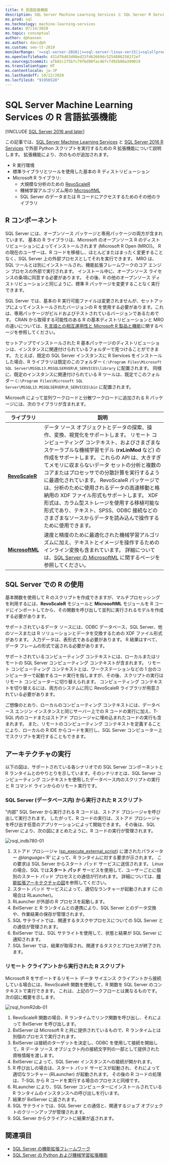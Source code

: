 ```yaml
---
title: R 言語拡張機能
description: SQL Server Machine Learning Services と SQL Server R Services で外部 R スクリプトを実行するための R 拡張機能について説明します。
ms.prod: sql
ms.technology: machine-learning-services
ms.date: 07/14/2020
ms.topic: conceptual
author: dphansen
ms.author: davidph
ms.custom: seo-lt-2019
monikerRange: '>=sql-server-2016||>=sql-server-linux-ver15||=sqlallproducts-allversions'
ms.openlocfilehash: 431d76d63d08ed23fd62669dc52548082582f2ef
ms.sourcegitcommit: afb02c275b7c79fbd90fac4bfcfd92b00a399019
ms.translationtype: HT
ms.contentlocale: ja-JP
ms.lasthandoff: 10/12/2020
ms.locfileid: "91956528"
---
```

# <a name="r-language-extension-in-sql-server-machine-learning-services"></a>SQL Server Machine Learning Services の R 言語拡張機能
[!INCLUDE [SQL Server 2016 and later](../../includes/applies-to-version/sqlserver2016.md)]

この記事では、[SQL Server Machine Learning Services](../sql-server-machine-learning-services.md) と [SQL Server 2016 R Services](../r/sql-server-r-services.md) で外部 Python スクリプトを実行するための R 拡張機能について説明します。 拡張機能により、次のものが追加されます。

- R 実行環境
- 標準ライブラリとツールを使用した基本の R ディストリビューション
- Microsoft R ライブラリ:
  - 大規模な分析のための [RevoScaleR](../r/ref-r-revoscaler.md)
  - 機械学習アルゴリズム用の [MicrosoftML](../r/ref-r-microsoftml.md)
  - SQL Server のデータまたは R コードにアクセスするためのその他のライブラリ

## <a name="r-components"></a>R コンポーネント

SQL Server には、オープンソース パッケージと専用パッケージの両方が含まれています。 基本の R ライブラリは、Microsoft のオープンソース R のディストリビューションによってインストールされます (Microsoft R Open (MRO))。 R の現在のユーザーは、R コードを移植し、ほとんどまたはまったく変更することなく、SQL Server 上の外部プロセスとしてそれを実行できます。 MRO は、SQL ツールとは別にインストールされ、機能拡張フレームワークのコア エンジン プロセスの外部で実行されます。 インストール中に、オープンソース ライセンスの条項に同意する必要があります。 その後、R の他のオープンソース ディストリビューションと同じように、標準 R パッケージを変更することなく実行できます。 

SQL Server では、基本の R 実行可能ファイルは変更されませんが、セットアップによってインストールされたバージョンの R を使用する必要があります。これは、専用パッケージがビルドおよびテストされているバージョンであるためです。 CRAN から取得する可能性のある R の基本ディストリビューションと MRO の違いについては、[R 言語との相互運用性と Microsoft R 製品と機能](/r-server/what-is-r-server-interoperability)に関するページを参照してください。

セットアップでインストールされた R 基本パッケージのディストリビューションは、インスタンスに関連付けられているフォルダーで見つけることができます。 たとえば、既定の SQL Server インスタンスに R Services をインストールした場合、R ライブラリは既定のこのフォルダー `C:\Program Files\Microsoft SQL Server\MSSQL13.MSSQLSERVER\R_SERVICES\library` に配置されます。 同様に、既定のインスタンスに関連付けられている R ツールは、既定でこのフォルダー `C:\Program Files\Microsoft SQL Server\MSSQL13.MSSQLSERVER\R_SERVICES\bin` に配置されます。

Microsoft によって並列ワークロードと分散ワークロードに追加される R パッケージには、次のライブラリが含まれます。

| ライブラリ | 説明 |
|---------|-------------|
| [**RevoScaleR**](/machine-learning-server/r-reference/revoscaler/revoscaler) | データ ソース オブジェクトとデータの探索、操作、変換、視覚化をサポートします。 リモート コンピューティング コンテキスト、およびさまざまなスケーラブルな機械学習モデル (**rxLinMod** など) の作成をサポートします。 これらの API は、大きすぎてメモリに収まらないデータ セットの分析と複数のコアまたはプロセッサでの分散計算を実行するように最適化されています。 RevoScaleR パッケージでは、分析のために使用されるデータの高速移動と格納用の XDF ファイル形式もサポートします。 XDF 形式は、カラム型ストレージを使用する移植可能な形式であり、テキスト、SPSS、ODBC 接続などのさまざまなソースからデータを読み込んで操作するために使用できます。 |
| [**MicrosoftML**](/r-server/r/concept-what-is-the-microsoftml-package) | 速度と精度のために最適化された機械学習アルゴリズムに加え、テキストとイメージを操作するためのインライン変換も含まれています。 詳細については、[SQL Server の MicrosoftML](../r/ref-r-microsoftml.md) に関するページを参照してください。 | 

## <a name="using-r-in-sql-server"></a>SQL Server での R の使用

基本関数を使用して R のスクリプトを作成できますが、マルチプロセッシングを利用するには、**RevoScaleR** モジュールと **MicrosoftML** モジュールを R コードにインポートしてから、その関数を呼び出して並列に実行されるモデルを作成する必要があります。 
 
サポートされているデータ ソースには、ODBC データベース、SQL Server、他のソースまたは R ソリューションとデータを交換するための XDF ファイル形式があります。 入力データは、表形式である必要があります。 R 結果はすべて、データ フレームの形式で返される必要があります。

サポートされているコンピューティング コンテキストには、ローカルまたはリモートの SQL Server コンピューティング コンテキストが含まれます。 リモート コンピューティング コンテキストとは、ワークステーションなどの 1 台のコンピューターで起動するコード実行を指しますが、その後、スクリプトの実行はリモート コンピューターに切り替えられます。 コンピューティング コンテキストを切り替えるには、両方のシステムに同じ RevoScaleR ライブラリが用意されている必要があります。

ご想像のとおり、ローカルのコンピューティング コンテキストには、データベース エンジン インスタンスと同じサーバー上での R コードの実行に加え、T-SQL 内のコードまたはストアド プロシージャに埋め込まれたコードの実行も含まれます。 また、リモートのコンピューティング コンテキストを定義することにより、ローカルの R IDE からコードを実行し、SQL Server コンピューター上でスクリプトを実行することもできます。

## <a name="execution-architecture"></a>アーキテクチャの実行

以下の図は、サポートされている各シナリオでの SQL Server コンポーネントと R ランタイムとのやりとりを示しています。そのシナリオとは、SQL Server コンピューティング コンテキストを使用したデータベース内のスクリプトの実行と R コマンド ラインからのリモート実行です。

### <a name="r-scripts-executed-from-sql-server-in-database"></a>SQL Server (データベース内) から実行された R スクリプト

"内部" SQL Server から実行される R コードは、ストアド プロシージャを呼び出して実行されます。 したがって、R コードの実行は、ストアド プロシージャを呼び出す任意のアプリケーションによって開始できます。  その後は、SQL Server により、次の図にまとめたように、R コードの実行が管理されます。

![rsql_indb780-01](../r/media/script_in-db-r.png)

1. ストアド プロシージャ ([sp_execute_external_script](../../relational-databases/system-stored-procedures/sp-execute-external-script-transact-sql.md)) に渡されたパラメーター _@language='R'_ によって、R ランタイムに対する要求が示されます。 この要求は SQL Server からスタート パッド サービスに送信されます。
Linux の場合、SQL では**スタート パッド** サービスを使用して、ユーザーごとに個別のスタート パッド プロセスとの通信が行われます。 詳細については、[機能拡張アーキテクチャの図](extensibility-framework.md#architecture-diagram)を参照してください。
2. スタート パッド サービスによって、適切なランチャーが起動されます (この場合は RLauncher)。
3. RLauncher が外部の R プロセスを起動します。
4. BxlServer と R ランタイムとの連携により、SQL Server とのデータ交換や、作業結果の保存が管理されます。
5. SQL サテライトでは、関連するタスクやプロセスについての SQL Server との通信が管理されます。
6. BxlServer では、SQL サテライトを使用して、状態と結果が SQL Server に通知されます。
7. SQL Server では、結果が取得され、関連するタスクとプロセスが終了されます。

### <a name="r-scripts-executed-from-a-remote-client"></a>リモート クライアントから実行された R スクリプト

Microsoft R をサポートするリモート データ サイエンス クライアントから接続している場合には、RevoScaleR 関数を使用して、R 関数を SQL Server のコンテキストで実行できます。 これは、上記のワークフローとは異なるものです。次の図に概要を示します。

![rsql_fromR2db-01](../r/media/remote-sqlcc-from-r2.png)

1. RevoScaleR 関数の場合、R ランタイムでリンク関数を呼び出し、それによって BxlServer を呼び出します。
2. BxlServer は Microsoft R と共に提供されているもので、R ランタイムとは別個のプロセスで実行されます。
3. BxlServer は接続のターゲットを決定し、ODBC を使用して接続を開始して、R データ ソース オブジェクト内の接続文字列の一部として提供された資格情報を渡します。
4. BxlServer によって、SQL Server インスタンスへの接続が開かれます。
5. R 呼び出しの場合は、スタート パッド サービスが起動され、それによって適切なランチャー (RLauncher) が起動されます。 その後の R コードの処理は、T-SQL から R コードを実行する場合のプロセスと同様です。
6. RLauncher により、SQL Server コンピューターにインストールされている R ランタイムのインスタンスへの呼び出しを行います。
7. 結果が BxlServer に返されます。
8. SQL サテライトでは、SQL Server との通信と、関連するジョブ オブジェクトのクリーンアップが管理されます。
9. SQL Server からクライアントに結果が返されます。

## <a name="see-also"></a>関連項目

+ [SQL Server の機能拡張フレームワーク](extensibility-framework.md)
+ [SQL Server の Python および機械学習拡張機能](extension-python.md)